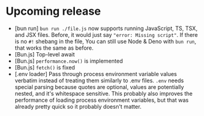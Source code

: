 # Upcoming release

- [bun run] `bun run ./file.js` now supports running JavaScript, TS, TSX, and JSX files. Before, it would just say `"error: Missing script"`. If there is no `#!` shebang in the file, You can still use Node & Deno with `bun run`, that works the same as before.
- [Bun.js] Top-level await
- [Bun.js] `performance.now()` is implemented
- [Bun.js] `fetch()` is fixed
- [.env loader] Pass through process environment variable values verbatim instead of treating them similarly to .env files. `.env` needs special parsing because quotes are optional, values are potentially nested, and it's whitespace sensitive. This probably also improves the performance of loading process environment variables, but that was already pretty quick so it probably doesn't matter.
